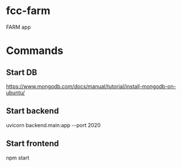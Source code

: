 # fcc-farm
FARM app

# Commands
## Start DB
https://www.mongodb.com/docs/manual/tutorial/install-mongodb-on-ubuntu/
## Start backend
uvicorn backend.main:app --port 2020
## Start frontend
npm start
